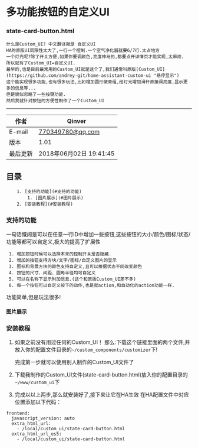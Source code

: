 # 多功能按钮的自定义UI

### state-card-button.html

    什么是Custom_UI? 中文翻译就是 自定义UI
    HA的原版UI局限性太大了,一行一个控制.一个空气净化器就要6/7行.太占地方
    一个灯光呢?除了开关方便,如果你要调颜色,亮度神马的,都要点开详情页才能实现,太麻烦.
    所以就有了Custom_UI=自定义UI.
    最早的,也是目前最常用的Custom_UI就是这个了,我们通常叫原版[Custom_UI](https://github.com/andrey-git/home-assistant-custom-ui "悬停显示")
    这个能实现很多功能,也有很多玩法,比如增加圆形徽章组,给灯光增加滑杆直接调亮度,显示更多的信息等...
    但是貌似忽略了一些按键功能.
    然后我就针对按钮的方便性制作了一个Custom_UI

----------

| 作者     | Qinver |
| -------- | ------ |
| E-mail | 770349780@qq.com |
| 版本     | 1.01   |
| 最后更新 |2018年06月02日 19:41:45|

## 目录


		1. [支持的功能](#支持的功能)
			1. [图片展示](#图片展示)
		2. [安装教程](#安装教程)



###  支持的功能
 一句话慨阔是可以在任意一行ID中增加一些按钮,这些按钮的大小/颜色/图标/状态/功能等都可以自定义,极大的提高了扩展性
```
 1. 增加按钮时候可以选择本来的控制开关是否隐藏.
 2. 增加的按钮支持方块/文字/图标/自定义图片的显示
 3. 图标和背景方块的颜色支持自定义,且可以根据状态不同改变颜色
 4. 按钮的尺寸、间距、圆角半径均可自定义
 5. 可以在名称下显示附加信息.(这个和原版Custom_UI差不多)
 6. 每一个按钮可以自定义按下的动作,也是就action,和自动化的action功能一样.
 ```
功能简单,但是玩法很多! 
#### 图片展示
 
### 安装教程
 1. 如果之前没有用过任何的Custom_UI！
那么:下载这个链接里面的两个文件,并放入你的配置文件目录的`~/custom_components/customizer`下!

    完成第一步就可以使用别人制作的Custom_UI文件了

2. 下载我制作的Custom_UI文件(state-card-button.html)放入你的配置目录的`~/www/custom_ui`下

3. 完成以以上两步,那么就安装好了,接下来让它在HA生效
在HA配置文件中对应位置添加以下代码：

``` 
frontend:
  javascript_version: auto
  extra_html_url:
    - /local/custom_ui/state-card-button.html
  extra_html_url_es5:
    - /local/custom_ui/state-card-button.html
```


